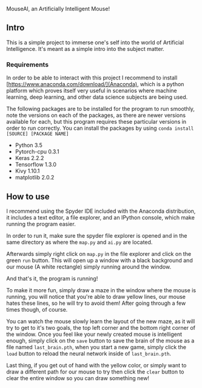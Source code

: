 MouseAI, an Artificially Intelligent Mouse!

## Intro

This is a simple project to immerse one's self into the world of Artificial Intelligence. It's meant as a simple intro into the subject matter.

### Requirements

In order to be able to interact with this project I recommend to install [https://www.anaconda.com/download/](Anaconda), which is a python platform which proves itself very useful in scenarios where machine learning, deep learning, and other data science subjects are being used.

The following packages are to be installed for the program to run smoothly, note the versions on each of the packages, as there are newer versions available for each, but this program requires these particular versions in order to run correctly. You can install the packages by using `conda install [SOURCE] [PACKAGE NAME]`

* Python 3.5
* Pytorch-cpu 0.3.1
* Keras 2.2.2
* Tensorflow 1.3.0
* Kivy 1.10.1
* matplotlib 2.0.2

## How to use

I recommend using the Spyder IDE included with the Anaconda distribution, it includes a text editor, a file explorer, and an IPython console, which make running the program easier.

In order to run it, make sure the spyder file explorer is opened and in the same directory as where the `map.py` and `ai.py` are located.

Afterwards simply right click on `map.py` in the file explorer and click on the green `run` button. This will open up a window with a black background and our mouse (A white rectangle) simply running around the window.

And that's it, the program is running!

To make it more fun, simply draw a maze in the window where the mouse is running, you will notice that you're able to draw yellow lines, our mouse hates these lines, so he will try to avoid them! After going through a few times though, of course.

You can watch the mouse slowly learn the layout of the new maze, as it will try to get to it's two goals, the top left corner and the bottom right corner of the window. Once you feel like your newly created mouse is intelligent enough, simply click on the `save` button to save the brain of the mouse as a file named `last_brain.pth`, when you start a new game, simply click the `load` button to reload the neural network inside of `last_brain.pth`.

Last thing, if you get out of hand with the yellow color, or simply want to draw a different path for our mouse to try then click the `clear` button to clear the entire window so you can draw something new!